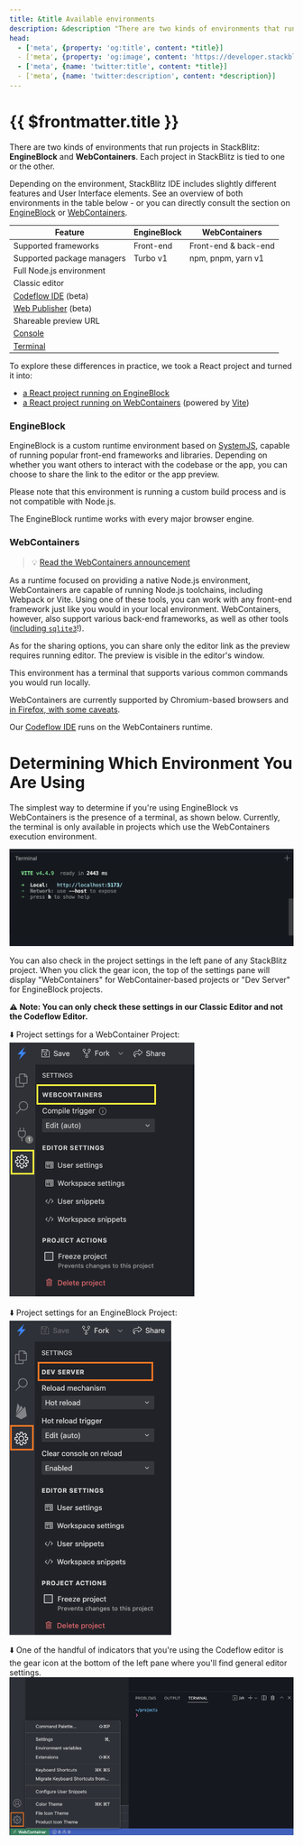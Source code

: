 ```yaml
---
title: &title Available environments
description: &description "There are two kinds of environments that run projects in StackBlitz: EngineBlock and WebContainers. Each project in StackBlitz is tied to one or the other."
head:
  - ['meta', {property: 'og:title', content: *title}] 
  - ['meta', {property: 'og:image', content: 'https://developer.stackblitz.com/img/og/available-environments.png'}]
  - ['meta', {name: 'twitter:title', content: *title}]
  - ['meta', {name: 'twitter:description', content: *description}]
---
```


<script setup lang="ts">
  import SupportIcon from '@theme/components/SupportIcon.vue';
</script>

# {{ $frontmatter.title }}

There are two kinds of environments that run projects in StackBlitz: **EngineBlock** and **WebContainers**. Each project in StackBlitz is tied to one or the other.

Depending on the environment, StackBlitz IDE includes slightly different features and User Interface elements. See an overview of both environments in the table below - or you can directly consult the section on [EngineBlock](#engineblock) or [WebContainers](#webcontainers).

| Feature | EngineBlock | WebContainers |
| --- | --- | --- |
| Supported frameworks | <SupportIcon value="star-half" label="" /> Front-end | <SupportIcon value="star" label="" /> Front-end & back-end |
| Supported package managers | <SupportIcon value="star-half" label="" /> Turbo v1 | <SupportIcon value="star" label="" /> npm, pnpm, yarn v1 |
| Full Node.js environment | <SupportIcon value="no" label="Not available" /> | <SupportIcon value="yes" label="Available" /> |
| Classic editor | <SupportIcon value="yes" label="Available" /> | <SupportIcon value="yes" label="Available" /> |
| [Codeflow IDE](/codeflow/working-in-codeflow-ide) (beta) | <SupportIcon value="no" label="Not available" /> | <SupportIcon value="yes" label="Available" /> |
| [Web Publisher](/codeflow/content-updates-with-web-publisher) (beta) | <SupportIcon value="no" label="Not available" /> | <SupportIcon value="yes" label="Available" /> |
| Shareable preview URL | <SupportIcon value="yes" label="Available" /> | <SupportIcon value="no" label="Not available" /> |
| [Console](/guides/user-guide/ide-whats-on-your-screen#console) | <SupportIcon value="yes" label="Available" /> | <SupportIcon value="no" label="Not available" /> |
| [Terminal](/guides/user-guide/ide-whats-on-your-screen#terminal) | <SupportIcon value="no" label="Not available" /> | <SupportIcon value="yes" label="Available" /> |

To explore these differences in practice, we took a React project and turned it into:

- [a React project running on EngineBlock](https://stackblitz.com/fork/react)
- [a React project running on WebContainers](https://vite.new/react) (powered by [Vite](https://vitejs.dev/))

### EngineBlock

EngineBlock is a custom runtime environment based on [SystemJS](https://github.com/systemjs/systemjs#systemjs), capable of running popular front-end frameworks and libraries. Depending on whether you want others to interact with the codebase or the app, you can choose to share the link to the editor or the app preview.

Please note that this environment is running a custom build process and is not compatible with Node.js.

The EngineBlock runtime works with every major browser engine.

### WebContainers

> 💡 [Read the WebContainers announcement](https://blog.stackblitz.com/posts/webcontainers-are-now-supported-on-firefox/)

As a runtime focused on providing a native Node.js environment, WebContainers are capable of running Node.js toolchains, including Webpack or Vite. Using one of these tools, you can work with any front-end framework just like you would in your local environment. WebContainers, however, also support various back-end frameworks, as well as other tools ([including `sqlite3`](https://blog.stackblitz.com/posts/introducing-sqlite3-webcontainers-support/)!).

As for the sharing options, you can share only the editor link as the preview requires running editor. The preview is visible in the editor's window.

This environment has a terminal that supports various common commands you would run locally.

WebContainers are currently supported by Chromium-based browsers and [in Firefox, with some caveats](/platform/webcontainers/browser-support).

Our [Codeflow IDE](/codeflow/what-is-codeflow) runs on the WebContainers runtime.

# Determining Which Environment You Are Using

The simplest way to determine if you're using EngineBlock vs WebContainers is the presence of a terminal, as shown below. Currently, the terminal is only available in projects which use the WebContainers execution environment.

![Screenshot of the terminal in a StackBlitz WebContainer project](./assets/stackblitz_terminal.png)

You can also check in the project settings in the left pane of any StackBlitz project. When you click the gear icon, the top of the settings pane will display "WebContainers" for WebContainer-based projects or "Dev Server" for EngineBlock projects. 

**⚠️ Note: You can only check these settings in our Classic Editor and not the Codeflow Editor.**

⬇️ Project settings for a WebContainer Project: 
![Screenshot of the project settings for a WebContainer project](./assets/webcontainer_settings.png)

⬇️ Project settings for an EngineBlock Project:
![Screenshot of the project settings for an EngineBlock project](./assets/engineblock_settings_devserver.png)

⬇️ One of the handful of indicators that you're using the Codeflow editor is the gear icon at the bottom of the left pane where you'll find general editor settings.
![Screenshot of the general settings for the Codeflow editor](./assets/codefloweditor_gearicon.png)
